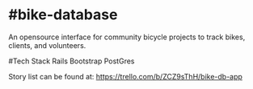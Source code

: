 #bike-database
=============

An opensource interface for community bicycle projects to track bikes, clients, and volunteers.  

#Tech Stack
Rails
Bootstrap
PostGres


Story list can be found at:
https://trello.com/b/ZCZ9sThH/bike-db-app
